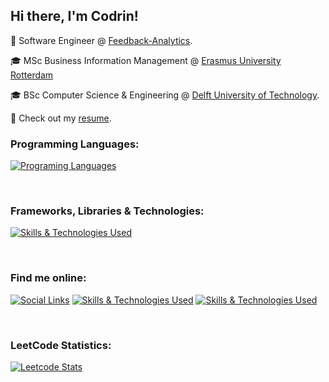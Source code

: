 <h2> Hi there, I'm Codrin!</h2>

:briefcase: Software Engineer @ [Feedback-Analytics](https://feedback-analytics.com/).

:mortar_board: MSc Business Information Management @ [Erasmus University Rotterdam](https://www.eur.nl/en)

:mortar_board: BSc Computer Science & Engineering @ [Delft University of Technology](https://www.tudelft.nl/en/).

:page_facing_up: Check out my [resume](/CV.md).
<br/>

### Programming Languages:
[![Programing Languages](https://skillicons.dev/icons?i=ts,cs,dart,python,java,scala,cpp)](https://www.linkedin.com/in/codrinsocol/)

<br/>

### Frameworks, Libraries & Technologies:
[![Skills & Technologies Used](https://skillicons.dev/icons?i=react,nextjs,postgres,nodejs,docker,tailwind,prisma,vercel,dotnet,flutter,angular,spring,gradle)](https://www.linkedin.com/in/codrinsocol/)

<br/>

### Find me online:
[![Social Links](https://skillicons.dev/icons?i=linkedin)](https://www.linkedin.com/in/codrinsocol/) [![Skills & Technologies Used](https://skillicons.dev/icons?i=instagram)](https://www.instagram.com/codrin_socol/) [![Skills & Technologies Used](https://skillicons.dev/icons?i=gmail)](mailto:codrin.socol\@gmail.com)

<br/>

### LeetCode Statistics:
[![Leetcode Stats](https://leetcard.jacoblin.cool/codrin-socol)](https://leetcode.com/codrin-socol/)
